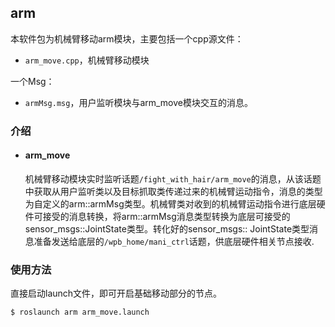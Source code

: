 ## arm

本软件包为机械臂移动arm模块，主要包括一个cpp源文件：

- `arm_move.cpp`，机械臂移动模块

一个Msg：

* `armMsg.msg`，用户监听模块与arm_move模块交互的消息。

### 介绍

- #### arm_move

  机械臂移动模块实时监听话题`/fight_with_hair/arm_move`的消息，从该话题中获取从用户监听类以及目标抓取类传递过来的机械臂运动指令，消息的类型为自定义的arm::armMsg类型。机械臂类对收到的机械臂运动指令进行底层硬件可接受的消息转换，将arm::armMsg消息类型转换为底层可接受的sensor_msgs::JointState类型。转化好的sensor_msgs:: JointState类型消息准备发送给底层的`/wpb_home/mani_ctrl`话题，供底层硬件相关节点接收.

### 使用方法

直接启动launch文件，即可开启基础移动部分的节点。

```sh
$ roslaunch arm arm_move.launch
```
